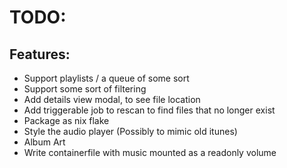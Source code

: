 # TODO:

## Features:
- Support playlists / a queue of some sort
- Support some sort of filtering
- Add details view modal, to see file location
- Add triggerable job to rescan to find files that no longer exist
- Package as nix flake
- Style the audio player (Possibly to mimic old itunes)
- Album Art
- Write containerfile with music mounted as a readonly volume
